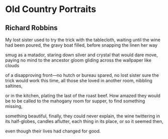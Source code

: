 # Old Country Portraits
## Richard Robbins
My lost sister used to try the trick
with the tablecloth, waiting until
the wine had been poured, the gravy boat filled,
before snapping the linen her way

smug as a matador, staring down
silver and crystal that would dare move,
paying no mind to the ancestor gloom
gliding across the wallpaper like clouds

of a disapproving front—no hutch
or bureau spared, no lost sister sure
the trick would work this time, all those she loved
in another room, nibbling saltines,

or in the kitchen, plating the last
of the roast beef. How amazed they would be
to be called to the mahogany room
for supper, to find something missing,

something beautiful, finally, they could
never explain, the wine twittering
in its half-globes, candles aflutter, each
thing in its place, or so it seemed then,

even though their lives had changed for good.